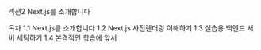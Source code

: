 섹션2
Next.js를 소개합니다

목차
1.1 Next.js를 소개합니다
1.2 Next.js 사전렌더링 이해하기
1.3 실습용 백엔드 서버 세팅하기
1.4 본격적인 학습에 앞서
